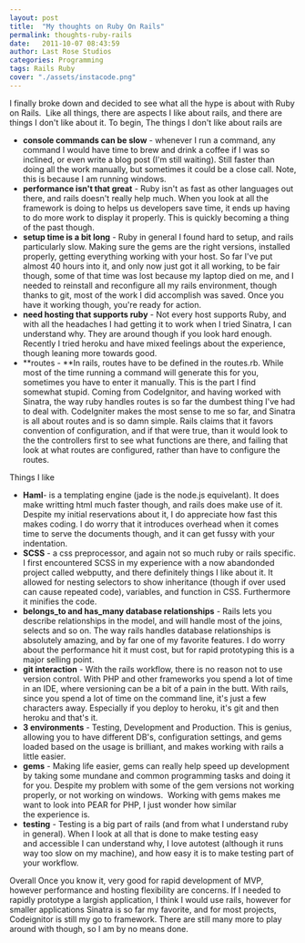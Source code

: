 ```yaml
---
layout: post
title:  "My thoughts on Ruby On Rails"
permalink: thoughts-ruby-rails
date:   2011-10-07 08:43:59
author: Last Rose Studios
categories: Programming
tags: Rails Ruby
cover: "./assets/instacode.png"
---
```


I finally broke down and decided to see what all the hype is about with Ruby on Rails.  Like all things, there are aspects I like about rails, and there are things I don't like about it. To begin, The things I don't like about rails are

*   **console commands can be slow** - whenever I run a command, any command I would have time to brew and drink a coffee if I was so inclined, or even write a blog post (I'm still waiting). Still faster than doing all the work manually, but sometimes it could be a close call. Note, this is because I am running windows.
*   **performance isn't that great** - Ruby isn't as fast as other languages out there, and rails doesn't really help much. When you look at all the framework is doing to helps us developers save time, it ends up having to do more work to display it properly. This is quickly becoming a thing of the past though.
*   **setup time is a bit long** - Ruby in general I found hard to setup, and rails particularly slow. Making sure the gems are the right versions, installed properly, getting everything working with your host. So far I've put almost 40 hours into it, and only now just got it all working, to be fair though, some of that time was lost because my laptop died on me, and I needed to reinstall and reconfigure all my rails environment, though thanks to git, most of the work I did accomplish was saved. Once you have it working though, you're ready for action.
*   **need hosting that supports ruby** - Not every host supports Ruby, and with all the headaches I had getting it to work when I tried Sinatra, I can understand why. They are around though if you look hard enough. Recently I tried heroku and have mixed feelings about the experience, though leaning more towards good.
*   **routes - **In rails, routes have to be defined in the routes.rb. While most of the time running a command will generate this for you, sometimes you have to enter it manually. This is the part I find somewhat stupid. Coming from CodeIgnitor, and having worked with Sinatra, the way ruby handles routes is so far the dumbest thing I've had to deal with. CodeIgniter makes the most sense to me so far, and Sinatra is all about routes and is so damn simple. Rails claims that it favors convention of configuration, and if that were true, than it would look to the the controllers first to see what functions are there, and failing that look at what routes are configured, rather than have to configure the routes.

Things I like

*   **Haml**- is a templating engine (jade is the node.js equivelant). It does make writting html much faster though, and rails does make use of it. Despite my initial reservations about it, I do appreciate how fast this makes coding. I do worry that it introduces overhead when it comes time to serve the documents though, and it can get fussy with your indentation.
*   **SCSS** - a css preprocessor, and again not so much ruby or rails specific. I first encountered SCSS in my experience with a now abandonded project called webputty, and there definitely things I like about it. It allowed for nesting selectors to show inheritance (though if over used can cause repeated code), variables, and function in CSS. Furthermore it minifies the code. 
*   **belongs_to and has_many database relationships** - Rails lets you describe relationships in the model, and will handle most of the joins, selects and so on. The way rails handles database relationships is absolutely amazing, and by far one of my favorite features. I do worry about the performance hit it must cost, but for rapid prototyping this is a major selling point.
*   **git interaction** - With the rails workflow, there is no reason not to use version control. With PHP and other frameworks you spend a lot of time in an IDE, where versioning can be a bit of a pain in the butt. With rails, since you spend a lot of time on the command line, it's just a few characters away. Especially if you deploy to heroku, it's git and then heroku and that's it.
*   **3 environments** - Testing, Development and Production. This is genius, allowing you to have different DB's, configuration settings, and gems loaded based on the usage is brilliant, and makes working with rails a little easier.
*   **gems** - Making life easier, gems can really help speed up development by taking some mundane and common programming tasks and doing it for you. Despite my problem with some of the gem versions not working properly, or not working on windows.  Working with gems makes me want to look into PEAR for PHP, I just wonder how similar the experience is.
*   **testing** - Testing is a big part of rails (and from what I understand ruby in general). When I look at all that is done to make testing easy and accessible I can understand why, I love autotest (although it runs way too slow on my machine), and how easy it is to make testing part of your workflow.

Overall Once you know it, very good for rapid development of MVP, however performance and hosting flexibility are concerns. If I needed to rapidly prototype a largish application, I think I would use rails, however for smaller applications Sinatra is so far my favorite, and for most projects, Codeignitor is still my go to framework. There are still many more to play around with though, so I am by no means done.